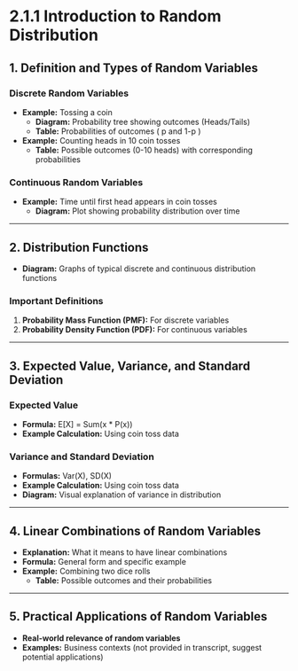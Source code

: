 # 2.1.1 Introduction to Random Distribution

## 1. Definition and Types of Random Variables

### Discrete Random Variables
- **Example:** Tossing a coin
  - **Diagram:** Probability tree showing outcomes (Heads/Tails)
  - **Table:** Probabilities of outcomes ( p  and  1-p )
- **Example:** Counting heads in 10 coin tosses
  - **Table:** Possible outcomes (0-10 heads) with corresponding probabilities

### Continuous Random Variables
- **Example:** Time until first head appears in coin tosses
  - **Diagram:** Plot showing probability distribution over time

---

## 2. Distribution Functions
- **Diagram:** Graphs of typical discrete and continuous distribution functions

### Important Definitions
1. **Probability Mass Function (PMF):** For discrete variables
2. **Probability Density Function (PDF):** For continuous variables

---

## 3. Expected Value, Variance, and Standard Deviation

### Expected Value
- **Formula:** E[X] = Sum(x * P(x)) 
- **Example Calculation:** Using coin toss data

### Variance and Standard Deviation
- **Formulas:** Var(X), SD(X)
- **Example Calculation:** Using coin toss data
- **Diagram:** Visual explanation of variance in distribution

---

## 4. Linear Combinations of Random Variables
- **Explanation:** What it means to have linear combinations
- **Formula:** General form and specific example
- **Example:** Combining two dice rolls
  - **Table:** Possible outcomes and their probabilities

---

## 5. Practical Applications of Random Variables
- **Real-world relevance of random variables**
- **Examples:** Business contexts (not provided in transcript, suggest potential applications)
